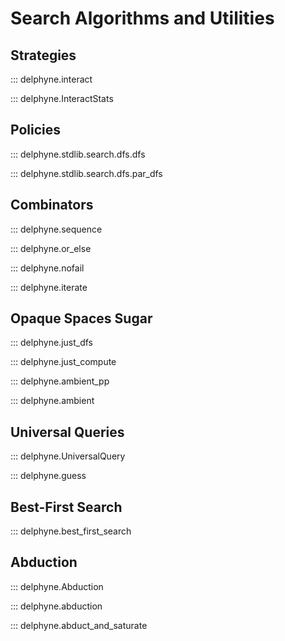 # Search Algorithms and Utilities

## Strategies

::: delphyne.interact

::: delphyne.InteractStats

## Policies

::: delphyne.stdlib.search.dfs.dfs

::: delphyne.stdlib.search.dfs.par_dfs

## Combinators

::: delphyne.sequence

::: delphyne.or_else

::: delphyne.nofail

::: delphyne.iterate

## Opaque Spaces Sugar

::: delphyne.just_dfs

::: delphyne.just_compute

::: delphyne.ambient_pp

::: delphyne.ambient

## Universal Queries

::: delphyne.UniversalQuery

::: delphyne.guess

## Best-First Search

::: delphyne.best_first_search

## Abduction

::: delphyne.Abduction

::: delphyne.abduction

::: delphyne.abduct_and_saturate